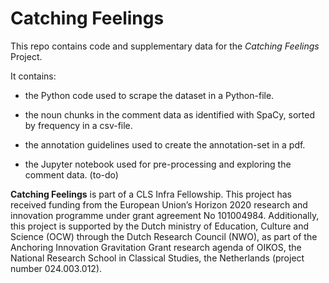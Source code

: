 # Catching Feelings
This repo contains code and supplementary data for the _Catching Feelings_ Project.

It contains:

  - the Python code used to scrape the dataset in a Python-file.
  - the noun chunks in the comment data as identified with SpaCy, sorted by frequency in a csv-file.
  - the annotation guidelines used to create the annotation-set in a pdf.

  - the Jupyter notebook used for pre-processing and exploring the comment data. (to-do)

**Catching Feelings** is part of a CLS Infra Fellowship. This project has received funding from the European Union’s Horizon 2020 research and innovation programme under grant agreement No 101004984. Additionally, this project is supported by the Dutch ministry of Education, Culture and Science (OCW) through the Dutch Research Council (NWO), as part of the Anchoring Innovation Gravitation Grant research agenda of OIKOS, the National Research School in Classical Studies, the Netherlands (project number 024.003.012).
